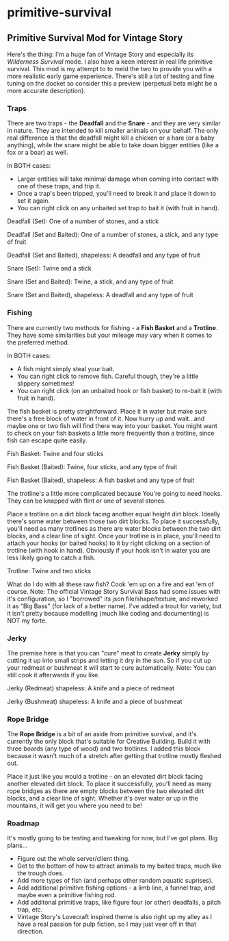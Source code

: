 # primitive-survival
<h2>Primitive Survival Mod for Vintage Story</h2>

Here's the thing:  I'm a huge fan of Vintage Story and especially its <i>Wilderness Survival</i> mode.  I also have a keen interest in real life primitive survival. This mod is my attempt to to meld the two to provide you with a more realistic early game experience.  There's still a lot of testing and fine tuning on the docket so consider this a preview (perpetual beta might be a more accurate description).

<h3>Traps</h3>

There are two traps - the <b>Deadfall</b> and the <b>Snare</b> - and they are very similar in nature.  They are intended to kill smaller animals on your behalf.  The only real difference is that the deadfall might kill a chicken or a hare (or a baby anything), while the snare might be able to take down bigger entities (like a fox or a boar) as well.

In BOTH cases:

 - Larger entities will take minimal damage when coming into contact with one of these traps, and trip it.  
 - Once a trap's been tripped, you'll need to break it and place it down to set it again.
 - You can right click on any unbaited set trap to bait it (with fruit in hand).

Deadfall (Set): One of a number of stones, and a stick
<recipe>

Deadfall (Set and Baited): One of a number of stones, a stick, and any type of fruit
<recipe>

Deadfall (Set and Baited), shapeless: A deadfall and any type of fruit
<recipe>

Snare (Set): Twine and a stick
<recipe>

Snare (Set and Baited): Twine, a stick, and any type of fruit
<recipe>

Snare (Set and Baited), shapeless: A deadfall and any type of fruit
<recipe>


<h3>Fishing</h3>

There are currently two methods for fishing - a <b>Fish Basket</b> and a <b>Trotline</b>.  They have some similarities but your mileage may vary when it comes to the preferred method.

In BOTH cases:

 - A fish might simply steal your bait.
 - You can right click to remove fish.  Careful though, they're a little slippery sometimes!
 - You can right click (on an unbaited hook or fish basket) to re-bait it (with fruit in hand).

The fish basket is pretty strightforward.  Place it in water but make sure there's a free block of water in front of it.  Now hurry up and wait...and maybe one or two fish will find there way into your basket.
You might want to check on your fish baskets a little more frequently than a trotline, since fish can escape quite easily.

Fish Basket: Twine and four sticks
<recipe>

Fish Basket (Baited): Twine, four sticks, and any type of fruit
<recipe>

Fish Basket (Baited), shapeless: A fish basket and any type of fruit
<recipe>

The trotline's a little more complicated because You're going to need hooks.  They can be knapped with flint or one of several stones.

<knapping>

Place a trotline on a dirt block facing another equal height dirt block.  Ideally there's some water between those two dirt blocks.  To place it successfully, you'll need as many trotlines as there are water blocks between the two dirt blocks, and a clear line of sight.
Once your trotline is in place, you'll need to attach your hooks (or baited hooks) to it by right clicking on a section of trotline (with hook in hand).  Obviously if your hook isn't in water you are less likely going to catch a fish.

Trotline: Twine and two sticks
<recipe>


What do I do with all these raw fish?  Cook 'em up on a fire and eat 'em of course.  Note: The official Vintage Story Survival Bass had some issues with it's configuration, so I "borrowed" its json file/shape/texture, and reworked it as "Big Bass" (for lack of a better name).  I've added a trout for variety, but it isn't pretty because modelling (much like coding and documenting) is NOT my forte.  

<h3>Jerky</h3>

The premise here is that you can "cure" meat to create <b>Jerky</b> simply by cutting it up into small strips and letting it dry in the sun.  So if you cut up your redmeat or bushmeat it will start to cure automatically.  Note: You can still cook it afterwards if you like.

Jerky (Redmeat) shapeless: A knife and a piece of redmeat
<recipe>

Jerky (Bushmeat) shapeless: A knife and a piece of bushmeat
<recipe>


<h3>Rope Bridge</h3>

The <b>Rope Bridge</b> is a bit of an aside from primitive survival, and it's currently the only block that's suitable for Creative Building.  Build it with three boards (any type of wood) and two trotlines.  I added this block because it wasn't much of a stretch after getting that trotline mostly fleshed out.

<Recipe>

Place it just like you would a trotline - on an elevated dirt block facing another elevated dirt block.  To place it successfully, you'll need as many rope bridges as there are empty blocks between the two elevated dirt blocks, and a clear line of sight. Whether it's over water or up in the mountains, it will get you where you need to be!


<h3>Roadmap</h3>

It's mostly going to be testing and tweaking for now, but I've got plans.  Big plans...

 - Figure out the whole server/client thing.
 - Get to the bottom of how to attract animals to my baited traps, much like the trough does.
 - Add more types of fish (and perhaps other random aquatic suprises).
 - Add additional primitive fishing options - a limb line, a funnel trap, and maybe even a primitive fishing rod.
 - Add additonal primitive traps, like figure four (or other) deadfalls, a pitch trap, etc. 
 - Vintage Story's Lovecraft inspired theme is also right up my alley as I have a real passion for pulp fiction, so I may just veer off in that direction.
